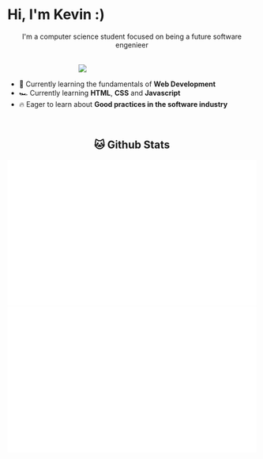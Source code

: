 <h1>Hi, I'm Kevin :)</h1>


<!--- Web illustrations by StorySet ( https://storyset.com/web )--->
<p align="center">
  I'm a computer science student focused on being a future software engenieer
</p>
<br>
<!-- Web illustrations by Storyset ( https://storyset.com/web )--->
<img align="right" src="https://user-images.githubusercontent.com/96004910/226755886-45233dfe-2c54-422d-9939-ed838c87ae18.svg#dark-mode-only" width="360px"/>
<br>

- 🔭 Currently learning the fundamentals of **Web Development**
- 🏎️ Currently learning **HTML**, **CSS** and **Javascript**
- 🔥 Eager to learn about **Good practices in the software industry**

<br>
<h2 align="center">🐱 Github Stats</h2>
<div align="center">

<img src="https://raw.githubusercontent.com/KevSSter/github-stats/master/generated/overview.svg#gh-dark-mode-only"/>
<img src="https://raw.githubusercontent.com/KevSSter/github-stats/master/generated/languages.svg#gh-dark-mode-only"/>
  
</div>
<br>
